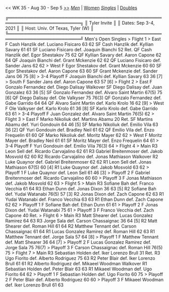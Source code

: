 << WK 35 - Aug 30 - Sep 5 [>>](men_singles_2136.md)     [*Men*](./men_singles_2135.md) &vert; [Women](./women_singles_2135.md)     [*Singles*](./men_singles_2135.md) &vert; [Doubles](./men_doubles_2135.md)

<a name="21-00238"></a>
    ╔═════════════════════════════════════════════════════════════════════════╗
    ║  Tyler Invite                                                           ║
    ║  Dates: Sep 3-4, 2021                                                   ║
    ║  Host: Univ. Of Texas, Tyler (W)                                        ║
    ╚═════════════════════════════════════════════════════════════════════════╝
     Men's Open Singles
     > Flight 1
      > East
          F  Cash Hanzlik           def.  Luciano Fisicaro       63 62
         SF  Cash Hanzlik           def.  Kyllian Savary         61 61
         SF  Luciano Fisicaro       def.  Joaquin Bianchi        52 Ret.
         QF  Cash Hanzlik           def.  Egor Shestakov         75 62
         QF  Kyllian Savary         def.  Aaron Capone           62 64
         QF  Joaquin Bianchi        def.  Grant Mckenzie         62 62
         QF  Luciano Fisicaro       def.  Sander Jans            62 62
      > West
          F  Egor Shestakov         def.  Grant Mckenzie         60 60
         SF  Egor Shestakov         def.  Aaron Capone           63 60
         SF  Grant Mckenzie         def.  Sander Jans            06 75 [8]
      > 3-4 Playoff
          F  Joaquin Bianchi        def.  Kyllian Savary         63 36 [7]
      > South
          F  Sander Jans            def.  Aaron Capone           63 57 [6]
      > Flight 2
      > East
          F  Gonzalo Fernandez      def.  Diego Dalisay          Walkover
         SF  Diego Dalisay          def.  Juan Gonzalez          63 36 [5]
         SF  Gonzalo Fernandez      def.  Alvaro Saint Martin    67(5) 75 [6]
         QF  Diego Dalisay          def.  Ole Valkyser           75 76(3)
         QF  Gonzalo Fernandez      def.  Gabe Garrido           64 64
         QF  Alvaro Saint Martin    def.  Karlo Krolo            16 62 [9]
      > West
          F  Ole Valkyser           def.  Karlo Krolo            61 36 [8]
         SF  Karlo Krolo            def.  Gabe Garrido           63 61
      > 3-4 Playoff
          F  Juan Gonzalez          def.  Alvaro Saint Martin    76(5) 62
      > Flight 3
      > East
          F  Marko Nikoliuk         def.  Martins Abamu          20 Ret.
         SF  Martins Abamu          def.  Yuri Gondouin          64 46 [5]
         SF  Marko Nikoliuk         def.  Emilio Vila            63 36 [2]
         QF  Yuri Gondouin          def.  Bradley Neil           61 62
         QF  Emilio Vila            def.  Enzo Frequelin         61 60
         QF  Marko Nikoliuk         def.  Moritz Mayer           62 62
      > West
          F  Moritz Mayer           def.  Bradley Neil           61 61
         SF  Moritz Mayer           def.  Enzo Frequelin         64 61
      > 3-4 Playoff
          F  Yuri Gondouin          def.  Emilio Vila            76(3) 64
      > Flight 4
      > Main
         R3  Leon Sell              def.  Ricardo Carvajalino    62 61
         R3  Gabriel Breitenmoser   def.  Jakob Mosvold          62 60
         R2  Ricardo Carvajalino    def.  Jonas Mathiason        Walkover
         R2  Luke Quaynor           def.  Gabriel Breitenmoser   62 62
         R1  Leon Sell              def.  Jonas Mathiason        67(5) 60 [4]
         R1  Luke Quaynor           def.  Jakob Mosvold          63 62
      > Playoff 1
          F  Luke Quaynor           def.  Leon Sell              61 46 [3]
      > Playoff 2
          F  Gabriel Breitenmoser   def.  Ricardo Carvajalino    60 60
      > Playoff 3
          F  Jonas Mathiason        def.  Jakob Mosvold          62 63
      > Flight 5
      > Main
         R3  Sofiane Bah            def.  Franco Vecchia         61 64
         R3  Ethan Dunn             def.  Jonas Dixon            36 63 [5]
         R2  Sofiane Bah            def.  Yudai Watanabi         76(5) 57 [3]
         R2  Jonas Dixon            def.  Zach Capone            62 63
         R1  Yudai Watanabi         def.  Franco Vecchia         63 63
         R1  Ethan Dunn             def.  Zach Capone            62 62
      > Playoff 1
          F  Sofiane Bah            def.  Ethan Dunn             61 61
      > Playoff 2
          F  Jonas Dixon            def.  Yudai Watanabi         75 61
      > Playoff 3
          F  Franco Vecchia         def.  Zach Capone            40 Ret.
      > Flight 6
      > Main
         R3  Matt Shearer           def.  Lucas Gonzalez Ramirez 64 63
         R3  Jorge Sala             def.  Carson Chassaignac     36 64 [5]
         R2  Matt Shearer           def.  Roman Hill             61 64
         R2  Matthew Tennant        def.  Carson Chassaignac     61 64
         R1  Lucas Gonzalez Ramirez def.  Roman Hill             62 63
         R1  Matthew Tennant        def.  Jorge Sala             57 64 [8]
      > Playoff 1
          F  Matthew Tennant        def.  Matt Shearer           36 64 [7]
      > Playoff 2
          F  Lucas Gonzalez Ramirez def.  Jorge Sala             75 76(7)
      > Playoff 3
          F  Carson Chassaignac     def.  Roman Hill             76(5) 75
      > Flight 7
      > Main
         R3  Sebastian Holden       def.  Iker Lorenzo Brull     31 Ret.
         R3  Ugo Fiorito            def.  Alberto Rodriguez      75 63
         R2  Peter Blair            def.  Iker Lorenzo Brull     61 61
         R2  Alberto Rodriguez      def.  Mikaeel Woodman        Walkover
         R1  Sebastian Holden       def.  Peter Blair            63 63
         R1  Mikaeel Woodman        def.  Ugo Fiorito            64 62
      > Playoff 1
          F  Sebastian Holden       def.  Ugo Fiorito            60 75
      > Playoff 2
          F  Peter Blair            def.  Alberto Rodriguez      60 60
      > Playoff 3
          F  Mikaeel Woodman        def.  Iker Lorenzo Brull     61 63